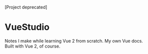 [Project deprecated]
# VueStudio
Notes I make while learning Vue 2 from scratch. My own Vue docs.   
Built with Vue 2, of course.